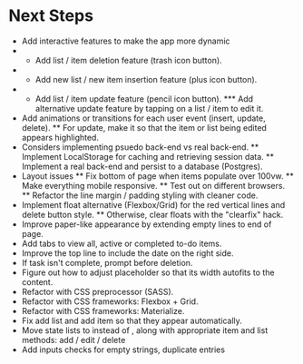 # Next Steps
* Add interactive features to make the app more dynamic
* * Add list / item deletion feature (trash icon button).
* * Add new list / new item insertion feature (plus icon button).
* * Add list / item update feature (pencil icon button).
*** Add alternative update feature by tapping on a list / item to edit it.
* Add animations or transitions for each user event (insert, update, delete).
** For update, make it so that the item or list being edited appears highlighted.
* Considers implementing psuedo back-end vs real back-end.
** Implement LocalStorage for caching and retrieving session data.
** Implement a real back-end and persist to a database (Postgres).
* Layout issues
** Fix bottom of page when items populate over 100vw.
** Make everything mobile responsive.
** Test out on different browsers.
** Refactor the line margin / padding styling with cleaner code.
* Implement float alternative (Flexbox/Grid) for the red vertical lines and delete button style.
** Otherwise, clear floats with the "clearfix" hack.
* Improve paper-like appearance by extending empty lines to end of page.
* Add tabs to view all, active or completed to-do items.
* Improve the top line to include the date on the right side.
* If task isn't complete, prompt before deletion.
* Figure out how to adjust placeholder so that its width autofits to the content.
* Refactor with CSS preprocessor (SASS).
* Refactor with CSS frameworks: Flexbox + Grid.
* Refactor with CSS frameworks: Materialize.
* Fix add list and add item so that they appear automatically.
* Move state lists to <Lists> instead of <App>, along with appropriate item and list methods: add / edit / delete
* Add inputs checks for empty strings, duplicate entries